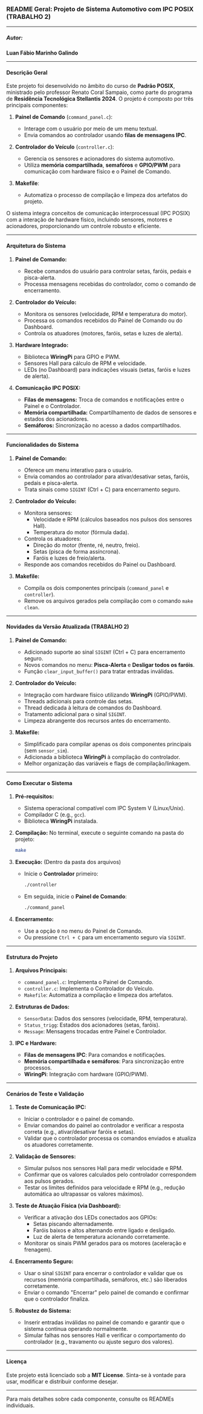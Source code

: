### README Geral: Projeto de Sistema Automotivo com IPC POSIX (TRABALHO 2)

---
##### Autor:

**Luan Fábio Marinho Galindo**

---

#### **Descrição Geral**

Este projeto foi desenvolvido no âmbito do curso de **Padrão POSIX**, ministrado pelo professor Renato Coral Sampaio, como parte do programa de **Residência Tecnológica Stellantis 2024**. O projeto é composto por três principais componentes:

1. **Painel de Comando** (`command_panel.c`):

   - Interage com o usuário por meio de um menu textual.
   - Envia comandos ao controlador usando **filas de mensagens IPC**.

2. **Controlador do Veículo** (`controller.c`):

   - Gerencia os sensores e acionadores do sistema automotivo.
   - Utiliza **memória compartilhada**, **semafóros** e **GPIO/PWM** para comunicação com hardware físico e o Painel de Comando.

3. **Makefile**:

   - Automatiza o processo de compilação e limpeza dos artefatos do projeto.

O sistema integra conceitos de comunicação interprocessual (IPC POSIX) com a interação de hardware físico, incluindo sensores, motores e acionadores, proporcionando um controle robusto e eficiente.

---

#### **Arquitetura do Sistema**

1. **Painel de Comando:**

   - Recebe comandos do usuário para controlar setas, faróis, pedais e pisca-alerta.
   - Processa mensagens recebidas do controlador, como o comando de encerramento.

2. **Controlador do Veículo:**

   - Monitora os sensores (velocidade, RPM e temperatura do motor).
   - Processa os comandos recebidos do Painel de Comando ou do Dashboard.
   - Controla os atuadores (motores, faróis, setas e luzes de alerta).

3. **Hardware Integrado:**

   - Biblioteca **WiringPi** para GPIO e PWM.
   - Sensores Hall para cálculo de RPM e velocidade.
   - LEDs (no Dashboard) para indicações visuais (setas, faróis e luzes de alerta).

4. **Comunicação IPC POSIX:**

   - **Filas de mensagens:** Troca de comandos e notificações entre o Painel e o Controlador.
   - **Memória compartilhada:** Compartilhamento de dados de sensores e estados dos acionadores.
   - **Semáforos:** Sincronização no acesso a dados compartilhados.

---

#### **Funcionalidades do Sistema**

1. **Painel de Comando:**

   - Oferece um menu interativo para o usuário.
   - Envia comandos ao controlador para ativar/desativar setas, faróis, pedais e pisca-alerta.
   - Trata sinais como `SIGINT` (Ctrl + C) para encerramento seguro.

2. **Controlador do Veículo:**

   - Monitora sensores:
     - Velocidade e RPM (cálculos baseados nos pulsos dos sensores Hall).
     - Temperatura do motor (fórmula dada).
   - Controla os atuadores:
     - Direção do motor (frente, ré, neutro, freio).
     - Setas (pisca de forma assíncrona).
     - Faróis e luzes de freio/alerta.
   - Responde aos comandos recebidos do Painel ou Dashboard.

3. **Makefile:**

   - Compila os dois componentes principais (`command_panel` e `controller`).
   - Remove os arquivos gerados pela compilação com o comando `make clean`.

---

#### **Novidades da Versão Atualizada (TRABALHO 2)**

1. **Painel de Comando:**

   - Adicionado suporte ao sinal `SIGINT` (Ctrl + C) para encerramento seguro.
   - Novos comandos no menu: **Pisca-Alerta** e **Desligar todos os faróis**.
   - Função `clear_input_buffer()` para tratar entradas inválidas.

2. **Controlador do Veículo:**

   - Integração com hardware físico utilizando **WiringPi** (GPIO/PWM).
   - Threads adicionais para controle das setas.
   - Thread dedicada à leitura de comandos do Dashboard.
   - Tratamento adicional para o sinal `SIGINT`.
   - Limpeza abrangente dos recursos antes do encerramento.

3. **Makefile:**

   - Simplificado para compilar apenas os dois componentes principais (sem `sensor_sim`).
   - Adicionada a biblioteca **WiringPi** à compilação do controlador.
   - Melhor organização das variáveis e flags de compilação/linkagem.

---

#### **Como Executar o Sistema**

1. **Pré-requisitos:**

   - Sistema operacional compatível com IPC System V (Linux/Unix).
   - Compilador C (e.g., `gcc`).
   - Biblioteca **WiringPi** instalada.

2. **Compilação:**
   No terminal, execute o seguinte comando na pasta do projeto:

   ```bash
   make
   ```

3. **Execução:** (Dentro da pasta dos arquivos)

   - Inicie o **Controlador** primeiro:
     ```bash
     ./controller
     ```
   - Em seguida, inicie o **Painel de Comando**:
     ```bash
     ./command_panel
     ```

4. **Encerramento:**

   - Use a opção `0` no menu do Painel de Comando.
   - Ou pressione `Ctrl + C` para um encerramento seguro via `SIGINT`.

---

#### **Estrutura do Projeto**

1. **Arquivos Principais:**

   - `command_panel.c`: Implementa o Painel de Comando.
   - `controller.c`: Implementa o Controlador do Veículo.
   - `Makefile`: Automatiza a compilação e limpeza dos artefatos.

2. **Estruturas de Dados:**

   - `SensorData`: Dados dos sensores (velocidade, RPM, temperatura).
   - `Status_trigg`: Estados dos acionadores (setas, faróis).
   - `Message`: Mensagens trocadas entre Painel e Controlador.

3. **IPC e Hardware:**

   - **Filas de mensagens IPC**: Para comandos e notificações.
   - **Memória compartilhada e semáforos**: Para sincronização entre processos.
   - **WiringPi**: Integração com hardware (GPIO/PWM).

---

#### **Cenários de Teste e Validação**

1. **Teste de Comunicação IPC:**
   - Iniciar o controlador e o painel de comando.
   - Enviar comandos do painel ao controlador e verificar a resposta correta (e.g., ativar/desativar faróis e setas).
   - Validar que o controlador processa os comandos enviados e atualiza os atuadores corretamente.

2. **Validação de Sensores:**
   - Simular pulsos nos sensores Hall para medir velocidade e RPM.
   - Confirmar que os valores calculados pelo controlador correspondem aos pulsos gerados.
   - Testar os limites definidos para velocidade e RPM (e.g., redução automática ao ultrapassar os valores máximos).

3. **Teste de Atuação Física (via Dashboard):**
   - Verificar a ativação dos LEDs conectados aos GPIOs:
     - Setas piscando alternadamente.
     - Faróis baixos e altos alternando entre ligado e desligado.
     - Luz de alerta de temperatura acionando corretamente.
   - Monitorar os sinais PWM gerados para os motores (aceleração e frenagem).

4. **Encerramento Seguro:**
   - Usar o sinal `SIGINT` para encerrar o controlador e validar que os recursos (memória compartilhada, semáforos, etc.) são liberados corretamente.
   - Enviar o comando "Encerrar" pelo painel de comando e confirmar que o controlador finaliza.

5. **Robustez do Sistema:**
   - Inserir entradas inválidas no painel de comando e garantir que o sistema continua operando normalmente.
   - Simular falhas nos sensores Hall e verificar o comportamento do controlador (e.g., travamento ou ajuste seguro dos valores).

---

#### **Licença**

Este projeto está licenciado sob a **MIT License**. Sinta-se à vontade para usar, modificar e distribuir conforme desejar.

---

Para mais detalhes sobre cada componente, consulte os READMEs individuais.
